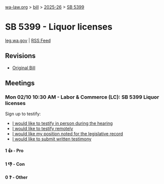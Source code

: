 [wa-law.org](/) > [bill](/bill/) > [2025-26](/bill/2025-26/) > [SB 5399](/bill/2025-26/sb/5399/)

# SB 5399 - Liquor licenses
[leg.wa.gov](https://app.leg.wa.gov/billsummary?BillNumber=5399&Year=2025&Initiative=false) | [RSS Feed](./rss.xml)

## Revisions
* [Original Bill](1/)

## Meetings
### Mon 02/10 10:30 AM - Labor & Commerce (LC): SB 5399 Liquor licenses
Sign up to testify:
* [I would like to testify in person during the hearing](https://app.leg.wa.gov/csi/Testifier/Add?chamber=House&mId=32750&aId=163286&caId=25706&tId=1)
* [I would like to testify remotely](https://app.leg.wa.gov/csi/Testifier/Add?chamber=House&mId=32750&aId=163286&caId=25706&tId=2)
* [I would like my position noted for the legislative record](https://app.leg.wa.gov/csi/Testifier/Add?chamber=House&mId=32750&aId=163286&caId=25706&tId=3)
* [I would like to submit written testimony](https://app.leg.wa.gov/csi/Testifier/Add?chamber=House&mId=32750&aId=163286&caId=25706&tId=4)

#### 1 👍 - Pro

#### 1 👎 - Con

#### 0 ❓ - Other
